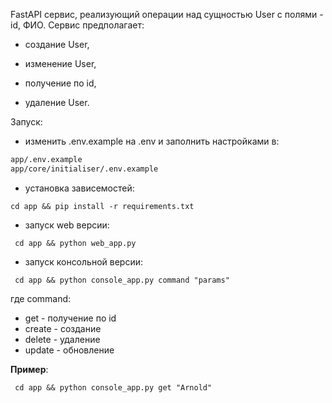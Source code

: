 FastAPI сервис, реализующий операции над сущностью User с полями - id, ФИО.
Сервис предполагает:

- создание User,

- изменение User,

- получение по id,

- удаление User.

Запуск:
- изменить .env.example на .env и заполнить настройками в:
```bash
app/.env.example
app/core/initialiser/.env.example
```

- установка зависемостей:
```shell
cd app && pip install -r requirements.txt 
```
- запуск web версии:
```shell
 cd app && python web_app.py
```
- запуск консольной версии:

```shell
 cd app && python console_app.py command "params"
```
где command:
- get - получение по id
- create - создание
- delete - удаление
- update - обновление

**Пример**:

```shell
 cd app && python console_app.py get "Arnold"
```